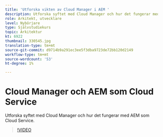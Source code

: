 ```yaml
---
title: 'Utforska vikten av Cloud Manager i AEM '
description: Utforska syftet med Cloud Manager och hur det fungerar med AEM som Cloud Service.
role: Arkitekt, utvecklare
level: Nybörjare
type: Självstudiekurs
topic: Arkitektur
kt: 6922
thumbnail: 330545.jpg
translation-type: tm+mt
source-git-commit: d9714b9a291ec3ee5f3dba9723de72bb120d2149
workflow-type: tm+mt
source-wordcount: '53'
ht-degree: 1%

---
```



# Cloud Manager och AEM som Cloud Service

Utforska syftet med Cloud Manager och hur det fungerar med AEM som Cloud Service.

>[!VIDEO](https://video.tv.adobe.com/v/330545/?quality=12&learn=on)